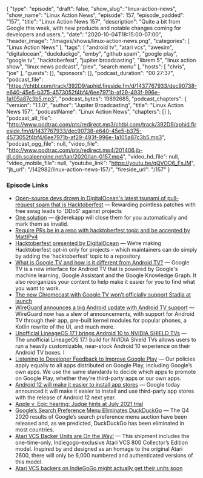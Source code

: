 {
  "type": "episode",
  "draft": false,
  "show_slug": "linux-action-news",
  "show_name": "Linux Action News",
  "episode": 157,
  "episode_padded": "157",
  "title": "Linux Action News 157",
  "description": "Quite a bit from Google this week, with new products and notable changes coming for developers and users.",
  "date": "2020-10-04T18:15:00-07:00",
  "header_image": "/images/shows/linux-action-news.png",
  "categories": [
    "Linux Action News"
  ],
  "tags": [
    "android tv",
    "atari vcs",
    "awesim",
    "digitalocean",
    "duckduckgo",
    "emby",
    "github spam",
    "google play",
    "google tv",
    "hacktoberfest",
    "jupiter broadcasting",
    "librem 5",
    "linux action show",
    "linux news podcast",
    "plex",
    "search menu"
  ],
  "hosts": [
    "chris",
    "joe"
  ],
  "guests": [],
  "sponsors": [],
  "podcast_duration": "00:27:37",
  "podcast_file": "https://chtbl.com/track/392D9/aphid.fireside.fm/d/1437767933/dec90738-e640-45e5-b375-4573052f4bf4/6ee7971b-af29-493f-996e-1a105a87c3b5.mp3",
  "podcast_bytes": 19892685,
  "podcast_chapters": {
    "version": "1.1.0",
    "author": "Jupiter Broadcasting",
    "title": "Linux Action News 157",
    "podcastName": "Linux Action News",
    "chapters": []
  },
  "podcast_alt_file": "http://www.podtrac.com/pts/redirect.mp3/chtbl.com/track/392D9/aphid.fireside.fm/d/1437767933/dec90738-e640-45e5-b375-4573052f4bf4/6ee7971b-af29-493f-996e-1a105a87c3b5.mp3",
  "podcast_ogg_file": null,
  "video_file": "http://www.podtrac.com/pts/redirect.mp4/201406.jb-dl.cdn.scaleengine.net/lan/2020/lan-0157.mp4",
  "video_hd_file": null,
  "video_mobile_file": null,
  "youtube_link": "https://youtu.be/qQVOO6_FsJM",
  "jb_url": "/142982/linux-action-news-157/",
  "fireside_url": "/157"
}


### Episode Links

  * [Open-source devs drown in DigitalOcean's latest tsunami of pull-request spam that is Hacktoberfest](https://www.theregister.com/2020/10/01/digitalocean_hacktoberfest_pull_request_spam/ "Open-source devs drown in DigitalOcean's latest tsunami of pull-request spam that is Hacktoberfest") — Rewarding pointless patches with free swag leads to 'DDoS' against projects
  * [One solution](https://twitter.com/alexellisuk/status/1311586153301237761 "One solution") — @derekapp will close them for you automatically and mark them as invalid.
  * [Require PRs be in a repo with hacktoberfest topic and be accepted by MattIPv4](https://github.com/digitalocean/hacktoberfest/pull/596 "Require PRs be in a repo with hacktoberfest topic and be accepted by MattIPv4")
  * [Hacktoberfest presented by DigitalOcean](https://hacktoberfest.digitalocean.com/hacktoberfest-update "Hacktoberfest presented by DigitalOcean") — We’re making Hacktoberfest opt-in only for projects – which maintainers can do simply by adding the ‘hacktoberfest’ topic to a repository.
  * [What is Google TV and how is it different from Android TV?](https://www.androidcentral.com/what-google-tv "What is Google TV and how is it different from Android TV?") — Google TV is a new interface for Android TV that is powered by Google's machine learning, Google Assistant and the Google Knowledge Graph. It also reorganizes your content to help make it easier for you to find what you want to work.
  * [The new Chromecast with Google TV won’t officially support Stadia at launch](https://www.theverge.com/2020/9/30/21492682/new-chromecast-google-tv-stadia-support-launch "The new Chromecast with Google TV won’t officially support Stadia at launch")
  * [WireGuard announces a big Android update with Android TV support](https://www.xda-developers.com/wireguard-project-announces-big-android-update-android-tv-support-more-modern-code-api-third-party-apps/ "WireGuard announces a big Android update with Android TV support") — WireGuard now has a slew of announcements, with support for Android TV through their app, pre-built kernel modules for popular phones, a Kotlin rewrite of the UI, and much more.
  * [Unofficial LineageOS 17.1 brings Android 10 to NVIDIA SHIELD TVs](https://www.xda-developers.com/unofficial-lineageos-17-1-brings-android-10-to-nvidia-shield-tvs/ "Unofficial LineageOS 17.1 brings Android 10 to NVIDIA SHIELD TVs") — The unofficial LineageOS 17.1 build for NVIDIA Shield TVs allows users to run a heavily customizable, near-stock Android 10 experience on their Android TV boxes. I
  * [Listening to Developer Feedback to Improve Google Play](https://android-developers.googleblog.com/2020/09/listening-to-developer-feedback-to.html "Listening to Developer Feedback to Improve Google Play") — Our policies apply equally to all apps distributed on Google Play, including Google’s own apps. We use the same standards to decide which apps to promote on Google Play, whether they're third-party apps or our own apps. 
  * [Android 12 will make it easier to install app stores](https://venturebeat.com/2020/09/28/google-epic-response-android-12-app-stores/ "Android 12 will make it easier to install app stores") — Google today announced it will make it easier to install and use third-party app stores with the release of Android 12 next year.
  * [Apple v. Epic hearing: Judge hints at July 2021 trial](https://edition.cnn.com/2020/09/28/tech/apple-fortnite-epic-hearing/index.html "Apple v. Epic hearing: Judge hints at July 2021 trial")
  * [Google’s Search Preference Menu Eliminates DuckDuckGo](https://spreadprivacy.com/search-preference-menu-duckduckgo-elimination/ "Google’s Search Preference Menu Eliminates DuckDuckGo") — The Q4 2020 results of Google’s search preference menu auction have been released and, as we predicted, DuckDuckGo has been eliminated in most countries.
  * [Atari VCS Backer Units are On the Way!](https://medium.com/@atarivcs/atari-vcs-backer-units-are-on-the-way-fe87b5cede93 "Atari VCS Backer Units are On the Way!") — This shipment includes the one-time-only, Indiegogo-exclusive Atari VCS 800 Collector’s Edition model. Inspired by and designed as an homage to the original Atari 2600, there will only be 6,000 numbered and authenticated versions of this model.
  * [Atari VCS backers on IndieGoGo might actually get their units soon](https://www.gamingonlinux.com/2020/09/atari-vcs-backers-on-indiegogo-might-actually-get-their-units-soon "Atari VCS backers on IndieGoGo might actually get their units soon")


